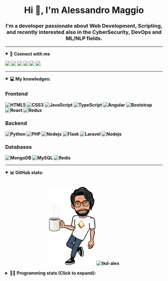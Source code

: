 <h1 align="center">Hi 👋, I'm Alessandro Maggio</h1>
<h3 align="center">I'm a developer passionate about Web Development, Scripting, and recently interested also in the CyberSecurity, DevOps and ML/NLP fields.</h3>

____

<details open>
<summary>🤝 <b>Connect with me<b></summary>

<p align = "center">

[<img src="https://img.shields.io/badge/twitter-1DA1F2.svg?&style=for-the-badge&logo=twitter&logoColor=white" />](https://twitter.com/TkdAxel)
[<img src ="https://img.shields.io/badge/portfolio-web-%23.svg?&style=for-the-badge&logo=&logoColor=white%22">](https://alessandromaggio.it/)
[<img src ="https://img.shields.io/badge/Telegram-1ca0f1.svg?&style=for-the-badge&logo=Telegram&logoColor=white%22&link=https://t.me/TkdAlex">](https://t.me/TkdAlex/)
[<img src="https://img.shields.io/badge/gmail-c14438.svg?&style=for-the-badge&logo=Gmail&logoColor=white&link=mailto:alex.tkd.alex@gmail.com"/>](mailto:alex.tkd.alex@gmail.com)
[<img src="https://img.shields.io/badge/linkedin-0077B5.svg?&style=for-the-badge&logo=linkedin&logoColor=white" />](https://www.linkedin.com/in/aalessandromaggio/)
[<img src = "https://img.shields.io/badge/instagram-E4405F.svg?&style=for-the-badge&logo=instagram&logoColor=white">](https://www.instagram.com/tkd_alex/)
<!--- [![Visits Badge](https://badges.pufler.dev/visits/tkd-alex/tkd-alex?style=for-the-badge&color=blue)](https://github.com/tkd-alex/tkd-alex) -->

</p>

</details>

---

<details open>
<summary>💻 <b>My knowledges</b>: </summary>

### Frontend
![HTML5](https://img.shields.io/badge/-HTML5-E34F26.svg?style=for-the-badge&logo=html5&logoColor=ffffff)
![CSS3](https://img.shields.io/badge/-CSS3-1572B6.svg?style=for-the-badge&logo=css3)
![JavaScript](https://img.shields.io/badge/-JavaScript-282C34?style=for-the-badge&logo=javascript)
![TypeScript](https://img.shields.io/badge/-TypeScript-007ACC?style=for-the-badge&logo=typescript)
![Angular](https://img.shields.io/badge/-Angular-DD0031?style=for-the-badge&logo=angular)
![Bootstrap](https://img.shields.io/badge/-Bootstrap-563D7C.svg?style=for-the-badge&logo=bootstrap)
![React](https://img.shields.io/badge/-React-282C34.svg?style=for-the-badge&logo=react&logoColor=ffffff)
![Redux](https://img.shields.io/badge/-Redux-764ABC.svg?style=for-the-badge&logo=redux)

### Backend
![Python](https://img.shields.io/badge/-Python-3776AB.svg?style=for-the-badge&logo=Python&logoColor=ffffff)
![PHP](https://img.shields.io/badge/-PHP-777BB4.svg?style=for-the-badge&logo=PHP&logoColor=ffffff)
![Nodejs](https://img.shields.io/badge/-Bash-4EAA25.svg?style=for-the-badge&logo=gnu-bash&logoColor=ffffff)
![Flask](https://img.shields.io/badge/-Flask-282C34.svg?style=for-the-badge&logo=flask)
![Laravel](https://img.shields.io/badge/-Laravel-FF2D20.svg?style=for-the-badge&logo=laravel&logoColor=ffffff)
![Nodejs](https://img.shields.io/badge/-Nodejs-339933.svg?style=for-the-badge&logo=Node.js&logoColor=ffffff)

### Databases
![MongoDB](https://img.shields.io/badge/-MongoDB-47A248?style=for-the-badge&logo=mongodb&logoColor=ffffff)
![MySQL](https://img.shields.io/badge/-MySQL-4479A1?style=for-the-badge&logo=mysql&logoColor=ffffff)
![Redis](https://img.shields.io/badge/-Redis-DC382D?style=for-the-badge&logo=Redis&logoColor=ffffff)

</details>

---

<details open>
 <summary>📊 <b>GitHub stats</b>: </summary>

<br>

<p align = "center">
    <img src="https://raw.githubusercontent.com/Tkd-Alex/tkd-alex/master/images/321517cd-ff68-41a7-b0d1-e765680568a7-8b6448d9-c944-4146-b633-adbdd25cb471-v1.png" height="250" />
    <img src="https://github-readme-stats.vercel.app/api?username=tkd-alex&show_icons=true&count_private=true&hide_border=true&line_height=25" alt="tkd-alex">
</p>

</design>

<details>
 <summary>👨‍💻 <b>Programming stats (Click to expand)</b>: </summary>
 
<!--START_SECTION:waka-->
**I'm an Early 🐤** 

```text
🌞 Morning    222 commits    ████░░░░░░░░░░░░░░░░░░░░░   18.64% 
🌆 Daytime    490 commits    ██████████░░░░░░░░░░░░░░░   41.14% 
🌃 Evening    441 commits    █████████░░░░░░░░░░░░░░░░   37.03% 
🌙 Night      38 commits     ░░░░░░░░░░░░░░░░░░░░░░░░░   3.19%

```
📅 **I'm Most Productive on Wednesday** 

```text
Monday       166 commits    ███░░░░░░░░░░░░░░░░░░░░░░   13.94% 
Tuesday      200 commits    ████░░░░░░░░░░░░░░░░░░░░░   16.79% 
Wednesday    239 commits    █████░░░░░░░░░░░░░░░░░░░░   20.07% 
Thursday     185 commits    ████░░░░░░░░░░░░░░░░░░░░░   15.53% 
Friday       177 commits    ███░░░░░░░░░░░░░░░░░░░░░░   14.86% 
Saturday     110 commits    ██░░░░░░░░░░░░░░░░░░░░░░░   9.24% 
Sunday       114 commits    ██░░░░░░░░░░░░░░░░░░░░░░░   9.57%

```


📊 **This Week I Spent My Time On** 

```text
⌚︎ Time Zone: Europe/Rome

💬 Programming Languages: 
Python                   10 hrs 18 mins      ██████████░░░░░░░░░░░░░░░   41.69% 
JavaScript               3 hrs 58 mins       ████░░░░░░░░░░░░░░░░░░░░░   16.06% 
Kotlin                   3 hrs 15 mins       ███░░░░░░░░░░░░░░░░░░░░░░   13.14% 
Bash                     2 hrs 44 mins       ██░░░░░░░░░░░░░░░░░░░░░░░   11.1% 
Text                     1 hr 9 mins         █░░░░░░░░░░░░░░░░░░░░░░░░   4.7%

🔥 Editors: 
VS Code                  15 hrs 1 min        ███████████████░░░░░░░░░░   60.72% 
Sublime Text             6 hrs 11 mins       ██████░░░░░░░░░░░░░░░░░░░   25.01% 
Android Studio           3 hrs 31 mins       ███░░░░░░░░░░░░░░░░░░░░░░   14.27%

🐱‍💻 Projects: 
Unknown Project          15 hrs 5 mins       ███████████████░░░░░░░░░░   61.0% 
YouTellMe                3 hrs 18 mins       ███░░░░░░░░░░░░░░░░░░░░░░   13.37% 
secret-project-ytm       2 hrs 39 mins       ██░░░░░░░░░░░░░░░░░░░░░░░   10.74% 
COPenaghenAIO            2 hrs               ██░░░░░░░░░░░░░░░░░░░░░░░   8.15% 
sentinel-dvpn-desktop    41 mins             ░░░░░░░░░░░░░░░░░░░░░░░░░   2.77%

💻 Operating System: 
Linux                    24 hrs 44 mins      █████████████████████████   100.0%

```

**I Mostly Code in Python** 

```text
Python                   32 repos            ██████████░░░░░░░░░░░░░░░   42.11% 
JavaScript               12 repos            ████░░░░░░░░░░░░░░░░░░░░░   15.79% 
PHP                      5 repos             █░░░░░░░░░░░░░░░░░░░░░░░░   6.58% 
HTML                     5 repos             █░░░░░░░░░░░░░░░░░░░░░░░░   6.58% 
CSS                      5 repos             █░░░░░░░░░░░░░░░░░░░░░░░░   6.58%

```



 Last Updated on 17/04/2022 06:07:24 UTC
<!--END_SECTION:waka-->

</details>
